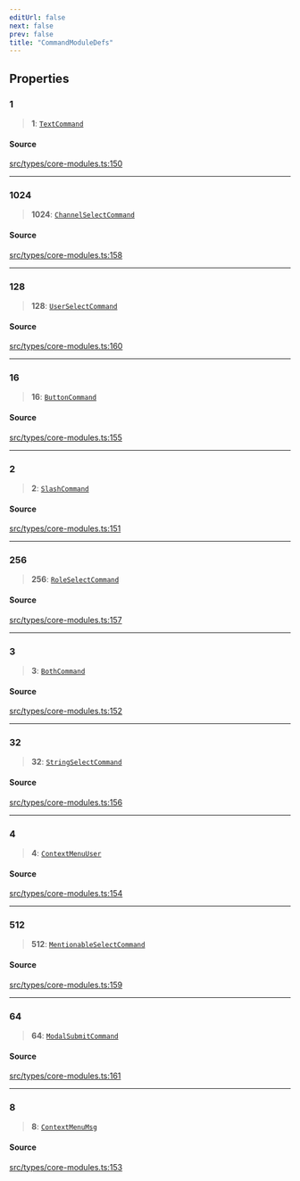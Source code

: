 ```yaml
---
editUrl: false
next: false
prev: false
title: "CommandModuleDefs"
---
```


## Properties

### 1

> **1**: [`TextCommand`](/v3/api/interfaces/textcommand/)

#### Source

[src/types/core-modules.ts:150](https://github.com/sern-handler/handler/blob/04c4625bfa2f746935f4a8cee62b77cdffd86684/src/types/core-modules.ts#L150)

***

### 1024

> **1024**: [`ChannelSelectCommand`](/v3/api/interfaces/channelselectcommand/)

#### Source

[src/types/core-modules.ts:158](https://github.com/sern-handler/handler/blob/04c4625bfa2f746935f4a8cee62b77cdffd86684/src/types/core-modules.ts#L158)

***

### 128

> **128**: [`UserSelectCommand`](/v3/api/interfaces/userselectcommand/)

#### Source

[src/types/core-modules.ts:160](https://github.com/sern-handler/handler/blob/04c4625bfa2f746935f4a8cee62b77cdffd86684/src/types/core-modules.ts#L160)

***

### 16

> **16**: [`ButtonCommand`](/v3/api/interfaces/buttoncommand/)

#### Source

[src/types/core-modules.ts:155](https://github.com/sern-handler/handler/blob/04c4625bfa2f746935f4a8cee62b77cdffd86684/src/types/core-modules.ts#L155)

***

### 2

> **2**: [`SlashCommand`](/v3/api/interfaces/slashcommand/)

#### Source

[src/types/core-modules.ts:151](https://github.com/sern-handler/handler/blob/04c4625bfa2f746935f4a8cee62b77cdffd86684/src/types/core-modules.ts#L151)

***

### 256

> **256**: [`RoleSelectCommand`](/v3/api/interfaces/roleselectcommand/)

#### Source

[src/types/core-modules.ts:157](https://github.com/sern-handler/handler/blob/04c4625bfa2f746935f4a8cee62b77cdffd86684/src/types/core-modules.ts#L157)

***

### 3

> **3**: [`BothCommand`](/v3/api/interfaces/bothcommand/)

#### Source

[src/types/core-modules.ts:152](https://github.com/sern-handler/handler/blob/04c4625bfa2f746935f4a8cee62b77cdffd86684/src/types/core-modules.ts#L152)

***

### 32

> **32**: [`StringSelectCommand`](/v3/api/interfaces/stringselectcommand/)

#### Source

[src/types/core-modules.ts:156](https://github.com/sern-handler/handler/blob/04c4625bfa2f746935f4a8cee62b77cdffd86684/src/types/core-modules.ts#L156)

***

### 4

> **4**: [`ContextMenuUser`](/v3/api/interfaces/contextmenuuser/)

#### Source

[src/types/core-modules.ts:154](https://github.com/sern-handler/handler/blob/04c4625bfa2f746935f4a8cee62b77cdffd86684/src/types/core-modules.ts#L154)

***

### 512

> **512**: [`MentionableSelectCommand`](/v3/api/interfaces/mentionableselectcommand/)

#### Source

[src/types/core-modules.ts:159](https://github.com/sern-handler/handler/blob/04c4625bfa2f746935f4a8cee62b77cdffd86684/src/types/core-modules.ts#L159)

***

### 64

> **64**: [`ModalSubmitCommand`](/v3/api/interfaces/modalsubmitcommand/)

#### Source

[src/types/core-modules.ts:161](https://github.com/sern-handler/handler/blob/04c4625bfa2f746935f4a8cee62b77cdffd86684/src/types/core-modules.ts#L161)

***

### 8

> **8**: [`ContextMenuMsg`](/v3/api/interfaces/contextmenumsg/)

#### Source

[src/types/core-modules.ts:153](https://github.com/sern-handler/handler/blob/04c4625bfa2f746935f4a8cee62b77cdffd86684/src/types/core-modules.ts#L153)
